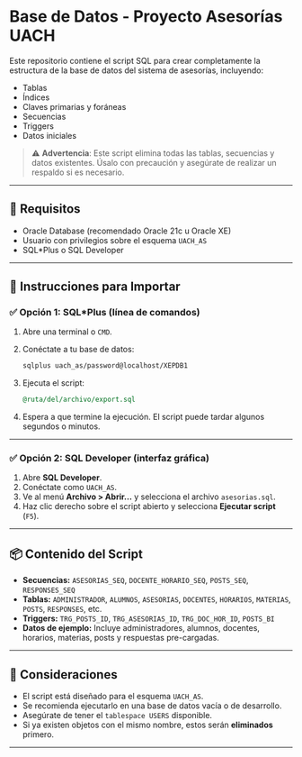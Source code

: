 # Base de Datos - Proyecto Asesorías UACH

Este repositorio contiene el script SQL para crear completamente la estructura de la base de datos del sistema de asesorías, incluyendo:

- Tablas
- Índices
- Claves primarias y foráneas
- Secuencias
- Triggers
- Datos iniciales

> ⚠️ **Advertencia**: Este script elimina todas las tablas, secuencias y datos existentes. Úsalo con precaución y asegúrate de realizar un respaldo si es necesario.

---

## 🧩 Requisitos

- Oracle Database (recomendado Oracle 21c u Oracle XE)
- Usuario con privilegios sobre el esquema `UACH_AS`
- SQL*Plus o SQL Developer

---

## 🚀 Instrucciones para Importar

### ✅ Opción 1: SQL*Plus (línea de comandos)

1. Abre una terminal o `CMD`.
2. Conéctate a tu base de datos:

   ```bash
   sqlplus uach_as/password@localhost/XEPDB1
   ```

3. Ejecuta el script:

   ```sql
   @ruta/del/archivo/export.sql
   ```


4. Espera a que termine la ejecución. El script puede tardar algunos segundos o minutos.

---

### ✅ Opción 2: SQL Developer (interfaz gráfica)

1. Abre **SQL Developer**.
2. Conéctate como `UACH_AS`.
3. Ve al menú **Archivo > Abrir...** y selecciona el archivo `asesorias.sql`.
4. Haz clic derecho sobre el script abierto y selecciona **Ejecutar script** (`F5`).

---

## 📦 Contenido del Script

- **Secuencias:** `ASESORIAS_SEQ`, `DOCENTE_HORARIO_SEQ`, `POSTS_SEQ`, `RESPONSES_SEQ`
- **Tablas:** `ADMINISTRADOR`, `ALUMNOS`, `ASESORIAS`, `DOCENTES`, `HORARIOS`, `MATERIAS`, `POSTS`, `RESPONSES`, etc.
- **Triggers:** `TRG_POSTS_ID`, `TRG_ASESORIAS_ID`, `TRG_DOC_HOR_ID`, `POSTS_BI`
- **Datos de ejemplo:** Incluye administradores, alumnos, docentes, horarios, materias, posts y respuestas pre-cargadas.

---

## 📌 Consideraciones

- El script está diseñado para el esquema `UACH_AS`.
- Se recomienda ejecutarlo en una base de datos vacía o de desarrollo.
- Asegúrate de tener el `tablespace USERS` disponible.
- Si ya existen objetos con el mismo nombre, estos serán **eliminados** primero.

---
